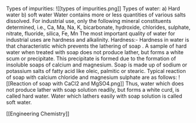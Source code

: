 Types of impurities:
![[types of impurities.png]]
Types of water:
a) Hard water b) soft water
Water contains more or less quantities of various salts dissolved. For industrial use, only the following mineral constituents determined, i.e., Ca, Ma, Na, K, bicarbonate, hydroxide, chlorides, sulphate, nitrate, fluoride, silica, Fe, Mn
The most important quality of water for industrial uses are hardness and alkalinity.
Hardness:- Hardness in water is that characteristic which prevents the lathering of soap .
A sample of hard water when treated with soap does not produce lather, but forms a white scum or precipitate. This precipitate is formed due to the formation of insoluble soaps of calcium and magnesium.
Soap is made up of sodium or potassium salts of fatty acid like oleic,
palmitic or stearic. 
Typical reaction of soap with calcium chloride and magnesium sulphate are as follows:
![[Reaction of soap with CaCl2 and MgSO4.png]]
Thus, water which does not produce lather with soap solution readily, but forms a white curd, is called hard water.
Water which lathers easily with soap solution is called soft water.

[[Engineering Chemistry]]